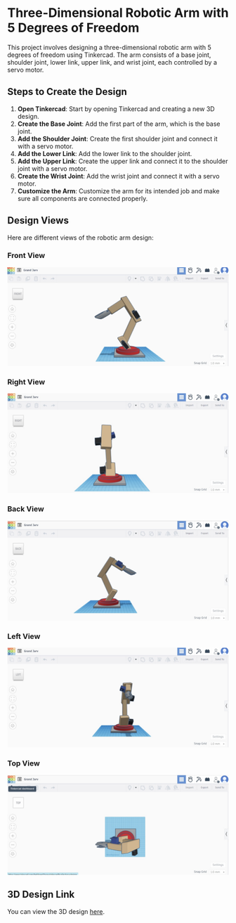 # Three-Dimensional Robotic Arm with 5 Degrees of Freedom

This project involves designing a three-dimensional robotic arm with 5 degrees of freedom using Tinkercad. The arm consists of a base joint, shoulder joint, lower link, upper link, and wrist joint, each controlled by a servo motor.

## Steps to Create the Design

1. **Open Tinkercad**: Start by opening Tinkercad and creating a new 3D design.
2. **Create the Base Joint**: Add the first part of the arm, which is the base joint.
3. **Add the Shoulder Joint**: Create the first shoulder joint and connect it with a servo motor.
4. **Add the Lower Link**: Add the lower link to the shoulder joint.
5. **Add the Upper Link**: Create the upper link and connect it to the shoulder joint with a servo motor.
6. **Create the Wrist Joint**: Add the wrist joint and connect it with a servo motor.
7. **Customize the Arm**: Customize the arm for its intended job and make sure all components are connected properly.

## Design Views

Here are different views of the robotic arm design:

### Front View
![Front View](IMG_5178.jpg)

### Right View
![Right View](IMG_5175.jpg)

### Back View
![Back View](IMG_5176.jpg)

### Left View
![Left View](IMG_5177.jpg)

### Top View
![Top View](IMG_5174.jpg)

## 3D Design Link

You can view the 3D design [here]([your-tinkercad-design-link](https://www.tinkercad.com/things/2GPhAyvTgFL-grand-jarv/edit?sharecode=3VQWS04c8gVXVozofN4SAiQKK1LJMweBjdRCKp5rgiU)).

